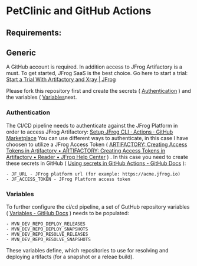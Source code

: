 # PetClinic and GitHub Actions

## 

## Requirements:

## Generic

A GitHub account is required.  In addition access to JFrog Artifactory is a must. To get started, JFrog SaaS is the best choice. Go here to start a trial: [Start a Trial With Artifactory and Xray | JFrog](https://jfrog.com/start-free/)

Please fork this repository first and create the secrets ( [Authentication](###Authentication) ) and the variables ( [Variables](###Variables )next.

### Authentication

The CI/CD pipeline needs to authenticate against the JFrog Platform in order to access JFrog Artifactory: [Setup JFrog CLI · Actions · GitHub Marketplace](https://github.com/marketplace/actions/setup-jfrog-cli)
You can use different ways to authenticate, in this case I have choosen to utilize a JFrog Access Token ( [ARTIFACTORY: Creating Access Tokens in Artifactory • ARTIFACTORY: Creating Access Tokens in Artifactory • Reader • JFrog Help Center](https://jfrog.com/help/r/how-to-generate-an-access-token-video/artifactory-creating-access-tokens-in-artifactory) ) . In this case you need to create these secrets in GitHub ( [Using secrets in GitHub Actions - GitHub Docs](https://docs.github.com/en/actions/security-guides/using-secrets-in-github-actions) ):

    - JF_URL - JFrog platform url (for example: https://acme.jfrog.io)
    - JF_ACCESS_TOKEN - JFrog Platform access token

### Variables

To further configure the ci/cd pipeline, a set of GutHub repository variables ( [Variables - GitHub Docs](https://docs.github.com/en/actions/learn-github-actions/variables) ) needs to be populated:

    - MVN_DEV_REPO_DEPLOY_RELEASES
    - MVN_DEV_REPO_DEPLOY_SNAPSHOTS
    - MVN_DEV_REPO_RESOLVE_RELEASES
    - MVN_DEV_REPO_RESOLVE_SNAPSHOTS

These variables define, which repositories to use for resolving and deploying artifacts (for a snapshot or a releae build). 

